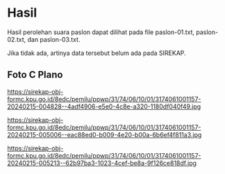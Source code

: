 # Hasil

Hasil perolehan suara paslon dapat dilihat pada file paslon-01.txt, paslon-02.txt, dan paslon-03.txt.

Jika tidak ada, artinya data tersebut belum ada pada SIREKAP.

## Foto C Plano

https://sirekap-obj-formc.kpu.go.id/8edc/pemilu/ppwp/31/74/06/10/01/3174061001157-20240215-004828--4adf4906-e5e0-4c8e-a320-1180df040f49.jpg

https://sirekap-obj-formc.kpu.go.id/8edc/pemilu/ppwp/31/74/06/10/01/3174061001157-20240215-005006--eac88ed0-b009-4e20-b00a-6b6ef4f811a3.jpg

https://sirekap-obj-formc.kpu.go.id/8edc/pemilu/ppwp/31/74/06/10/01/3174061001157-20240215-005213--62b97ba3-1023-4cef-be8a-9f126ce818df.jpg
